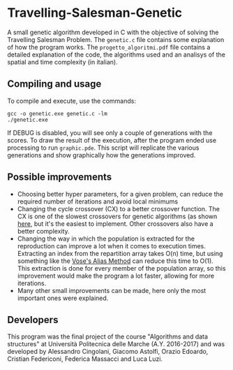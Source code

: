 # Travelling-Salesman-Genetic
A small genetic algorithm developed in C with the objective of solving the Travelling Salesman Problem.
The `genetic.c` file contains some explanation of how the program works.
The `progetto_algoritmi.pdf` file contains a detailed explanation of the code, the algorithms used and an analisys of the spatial and time complexity (in italian).

## Compiling and usage
To compile and execute, use the commands:
```
gcc -o genetic.exe genetic.c -lm
./genetic.exe
```
If DEBUG is disabled, you will see only a couple of generations with the scores.
To draw the result of the execution, after the program ended use processing to run `graphic.pde`.
This script will replicate the various generations and show graphically how the generations improved.

## Possible improvements
* Choosing better hyper parameters, for a given problem, can reduce the required number of iterations and avoid local minimums
* Changing the cycle crossover (CX) to a better crossover function. The CX is one of the slowest crossovers for genetic algorithms (as shown [here](https://arxiv.org/ftp/arxiv/papers/1203/1203.3097.pdf), but it's the easiest to implement. Other crossovers also have a better complexity.
* Changing the way in which the population is extracted for the reproduction can improve a lot when it comes to execution times. Extracting an index from the repartition array takes O(n) time, but using something like the [Vose's Alias Method](http://www.keithschwarz.com/darts-dice-coins/) can reduce this time to O(1). This extraction is done for every member of the population array, so this improvement would make the program a lot faster, allowing for more iterations.
* Many other small improvements can be made, here only the most important ones were explained.

## Developers
This program was the final project of the course "Algorithms and data structures" at Università Politecnica delle Marche (A.Y. 2016-2017) and was developed by Alessandro Cingolani, Giacomo Astolfi, Orazio Edoardo, Cristian Federiconi, Federica Massacci and Luca Luzi.
